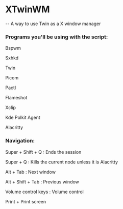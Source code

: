 # XTwinWM

-- A way to use Twin as a X window manager

### Programs you'll be using with the script:

Bspwm

Sxhkd

Twin

Picom

Pactl

Flameshot

Xclip

Kde Polkit Agent

Alacritty

### Navigation:

Super + Shift + Q : Ends the session

Super + Q : Kills the current node unless it is Alacritty

Alt + Tab : Next window

Alt + Shift + Tab : Previous window

Volume control keys : Volume control

Print + Print screen